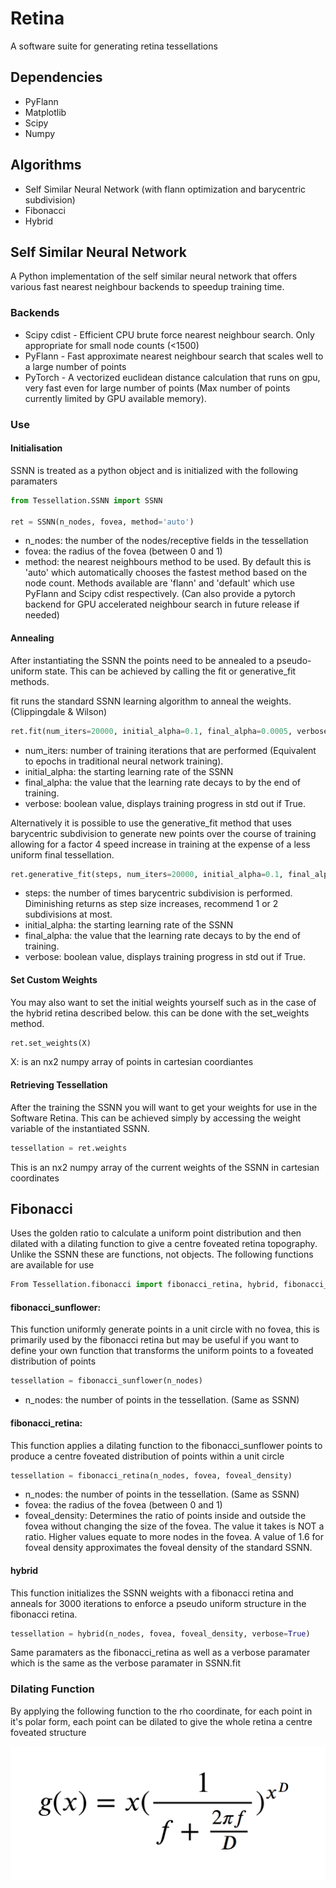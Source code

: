 # Retina
A software suite for generating retina tessellations

## Dependencies

* PyFlann
* Matplotlib
* Scipy
* Numpy

## Algorithms
* Self Similar Neural Network (with flann optimization and barycentric subdivision)
* Fibonacci
* Hybrid

## Self Similar Neural Network
A Python implementation of the self similar neural network that offers various fast nearest neighbour backends to speedup training time.
### Backends
* Scipy cdist - Efficient CPU brute force nearest neighbour search. Only appropriate for small node counts (<1500)
* PyFlann - Fast approximate nearest neighbour search that scales well to a large number of points
* PyTorch - A vectorized euclidean distance calculation that runs on gpu, very fast even for large number of points (Max number of points currently limited by GPU available memory).

### Use

#### Initialisation
SSNN is treated as a python object and is initialized with the following paramaters

```python
from Tessellation.SSNN import SSNN

ret = SSNN(n_nodes, fovea, method='auto')
```
* n_nodes: the number of the nodes/receptive fields in the tessellation
* fovea: the radius of the fovea (between 0 and 1)
* method: the nearest neighbours method to be used. By default this is 'auto' which automatically chooses the fastest method based on the node count. Methods available are 'flann' and 'default' which use PyFlann and Scipy cdist respectively. (Can also provide a pytorch backend for GPU accelerated neighbour search in future release if needed)

#### Annealing

After instantiating the SSNN the points need to be annealed to a pseudo-uniform state. This can be achieved by calling the fit or generative_fit methods.

fit runs the standard SSNN learning algorithm to anneal the weights. (Clippingdale & Wilson)

```python
ret.fit(num_iters=20000, initial_alpha=0.1, final_alpha=0.0005, verbose=True)
````

* num_iters: number of training iterations that are performed (Equivalent to epochs in traditional neural network training).
* initial_alpha: the starting learning rate of the SSNN
* final_alpha: the value that the learning rate decays to by the end of training.
* verbose: boolean value, displays training progress in std out if True.

Alternatively it is possible to use the generative_fit method that uses barycentric subdivision to generate new points over the course of training allowing for a factor 4 speed increase in training at the expense of a less uniform final tessellation.

```python
ret.generative_fit(steps, num_iters=20000, initial_alpha=0.1, final_alpha=0.0005, verbose=True)
``` 

* steps: the number of times barycentric subdivision is performed. Diminishing returns as step size increases, recommend 1 or 2 subdivisions at most.
* initial_alpha: the starting learning rate of the SSNN
* final_alpha: the value that the learning rate decays to by the end of training.
* verbose: boolean value, displays training progress in std out if True.

#### Set Custom Weights

You may also want to set the initial weights yourself such as in the case of the hybrid retina described below. this can be done with the set_weights method.

```python
ret.set_weights(X)
```
X: is an nx2 numpy array of points in cartesian coordiantes

#### Retrieving Tessellation

After the training the SSNN you will want to get your weights for use in the Software Retina. This can be achieved simply by accessing the weight variable of the instantiated SSNN.

```python
tessellation = ret.weights
```

This is an nx2 numpy array of the current weights of the SSNN in cartesian coordinates

## Fibonacci
Uses the golden ratio to calculate a uniform point distribution and then dilated with a dilating function to give a centre foveated retina topography. Unlike the SSNN these are functions, not objects. The following functions are available for use

```python
From Tessellation.fibonacci import fibonacci_retina, hybrid, fibonacci_sunflower
```

#### fibonacci_sunflower: 

This function uniformly generate points in a unit circle with no fovea, this is primarily used by the fibonacci retina but may be useful if you want to define your own function that transforms the uniform points to a foveated distribution of points

```python
tessellation = fibonacci_sunflower(n_nodes)
```

* n_nodes: the number of points in the tessellation. (Same as SSNN)

#### fibonacci_retina:
This function applies a dilating function to the fibonacci_sunflower points to produce a centre foveated distribution of points within a unit circle

```python
tessellation = fibonacci_retina(n_nodes, fovea, foveal_density)
```
* n_nodes: the number of points in the tessellation. (Same as SSNN)
* fovea: the radius of the fovea (between 0 and 1)
* foveal_density: Determines the ratio of points inside and outside the fovea without changing the size of the fovea. The value it takes is NOT a ratio. Higher values equate to more nodes in the fovea. A value of 1.6 for foveal density approximates the foveal density of the standard SSNN.

#### hybrid
This function initializes the SSNN weights with a fibonacci retina and anneals for 3000 iterations to enforce a pseudo uniform structure in the fibonacci retina.

```python
tessellation = hybrid(n_nodes, fovea, foveal_density, verbose=True)
```
Same paramaters as the fibonacci_retina as well as a verbose paramater which is the same as the verbose paramater in SSNN.fit


### Dilating Function
By applying the following function to the rho coordinate, for each point in it's polar form, each point can be dilated to give the whole retina a centre foveated structure

![dilation function](Assets/dilation.png)


